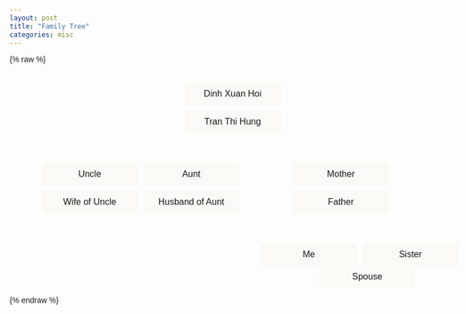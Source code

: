 ```yaml
---
layout: post
title: "Family Tree"
categories: misc
---
```


{% raw %}
<html lang="en">
<head>
  <meta charset="UTF-8">
  <meta name="viewport" content="width=device-width, initial-scale=1.0">
  <title>Family Tree</title>
  <style>
    body {
      font-family: Arial, sans-serif;
      margin: 20px;
    }

    .tree {
      display: flex;
      justify-content: center;
      align-items: center;
      height: 50vh;
      margin-top: 0;
    }

    .person {
      border: 1px solid black;
      padding: 10px;
      min-width: 150px;
      background-color: #FAF9F6;
      display: inline-block;
    }

    .person.female {
      border-color: #FAF9F6;
    }

    .person.male {
      border-color: #FAF9F6;
    }

    .person div {
      text-align: center;
    }

    .person .name {
      font-size: 16px;
    }

    .person .parentDrop, .person .spouseDrop, .person .childDrop {
      border: 1px dashed #000000;
      width: auto;
      min-width: 80px;
      min-height: 80px;
      display: inline-block;
      vertical-align: top;
      position: relative;
      padding-top: 15px;
    }

    .person .parentDrop>span,
    .person .spouseDrop>span,
    .person .childDrop>span {
      position: absolute;
      top: 2px;
      left: 2px;
      font-weight: bold;
    }

    .parentDrop>.person,
    .spouseDrop>.person,
    .childDrop>.person {
      margin-top: 20px;
    }

    .tree ul {
      padding-top: 20px;
      position: relative;
      transition: all 0.5s;
      -webkit-transition: all 0.5s;
      -moz-transition: all 0.5s;
    }

    .tree li {
      display: table-cell;
      text-align: center;
      list-style-type: none;
      position: relative;
      padding: 20px 5px 0 5px;
      transition: all 0.5s;
      -webkit-transition: all 0.5s;
      -moz-transition: all 0.5s;
    }

    .tree li::before, .tree li::after {
      content: '';
      position: absolute;
      top: 0;
      right: 50%;
      border-top: 1px solid #ccc;
      width: 50%;
      height: 20px;
    }

    .tree li::after {
      right: auto;
      left: 50%;
      border-left: 1px solid #ccc;
    }

    .tree li:only-child::after, .tree li:only-child::before {
      display: none;
    }

    .tree li:only-child {
      padding-top: 0;
    }

    .tree li:first-child::before, .tree li:last-child::after {
      border: 0 none;
    }

    .tree li:last-child::before {
      border-right: 1px solid #ccc;
      border-radius: 0 5px 0 0;
      -webkit-border-radius: 0 5px 0 0;
      -moz-border-radius: 0 5px 0 0;
    }

    .tree li:first-child::after {
      border-radius: 5px 0 0 0;
      -webkit-border-radius: 5px 0 0 0;
      -moz-border-radius: 5px 0 0 0;
    }

    .tree ul ul::before {
      content: '';
      position: absolute;
      top: 0;
      left: 50%;
      border-left: 1px solid #ccc;
      width: 0;
      height: 20px;
    }

    .tree li .parent {
      transition: all 0.5s;
      -webkit-transition: all 0.5s;
      -moz-transition: all 0.5s;
      margin-top: 10px;
    }

    .tree li .parent::before {
      content: '';
      position: absolute;
      top: 40px;
      left: 50%;
      border-left: 1px solid #ccc;
      border-right: 1px solid #ccc;
      width: 3px;
      height: 10px;
    }

    .tree li .family {
      position: relative;
    }

    .tree li .family .spouse {
      position:
            .absolute;
      top: 0;
      left: 50%;
      margin-left: 95px;
    }

    .tree li .family .spouse::before {
      content: '';
      position: absolute;
      top: 50%;
      left: -10px;
      border-top: 1px solid #ccc;
      border-bottom: 1px solid #ccc;
      width: 10px;
      height: 3px;
    }

    .tree li .child:hover,
    .tree li .child:hover+.parent .person,
    .tree li .parent .person:hover,
    .tree li .child:hover+.parent .person+ul li .child,
    .tree li .parent .person:hover+ul li .child {
      background: #c8e4f8;
      color: #000;
      border: 1px solid #94a0b4;
    }

    .tree li .child:hover+.parent::before,
    .tree li .child:hover+.parent .person+ul li::after,
    .tree li .parent .person:hover+ul li::after,
    .tree li .child:hover+.parent .person+ul li::before,
    .tree li .parent .person:hover+ul li::before,
    .tree li .child:hover+.parent .person+ul::before,
    .tree li .parent .person:hover+ul::before,
    .tree li .child:hover+.parent .person+ul ul::before,
    .tree li .parent .person:hover+ul ul::before {
      border-color: #94a0b4;
    }
  </style>
</head>
<body>

  <div class="tree">
    <ul>
      <li>
        <div class="family">
          <div class="person child male">
            <div class="name">Dinh Xuan Hoi</div>
          </div>
          <div class="parent">
            <div class="person female">
              <div class="name">Tran Thi Hung</div>
            </div>
            <ul>
              <li>
                <div class="family" style="width: 172px">
                  <div class="person child male">
                    <div class="name">Uncle</div>
                  </div>
                  <div class="parent">
                    <div class="person female">
                      <div class="name">Wife of Uncle</div>
                    </div>
                  </div>
                </div>
              </li>
              <li>
                <div class="family" style="width: 172px">
                  <div class="person child female">
                    <div class="name">Aunt</div>
                  </div>
                  <div class="parent">
                    <div class="person male">
                      <div class="name">Husband of Aunt</div>
                    </div>
                  </div>
                </div>
              </li>
              <li>
                <div class="family" style="width: 344px">
                  <div class="person child female">
                    <div class="name">Mother</div>
                  </div>
                  <div class="parent">
                    <div class="person male">
                      <div class="name">Father</div>
                    </div>
                    <ul>
                      <li>
                        <div class="person child male">
                          <div class="name">Me</div>
                        </div>
                      </li>
                      <li>
                        <div class="person child female">
                          <div class="name">Sister</div>
                        </div>
                      </li>
                    </ul>
                  </div>
                  <div class="person spouse male">
                    <div class="name">Spouse</div>
                  </div>
                </div>
              </li>
            </ul>
          </div>
        </div>
      </li>
    </ul>
  </div>

</body>
</html>
{% endraw %}
